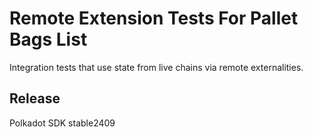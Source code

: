 # Remote Extension Tests For Pallet Bags List

Integration tests that use state from live chains via remote externalities.


## Release

Polkadot SDK stable2409

